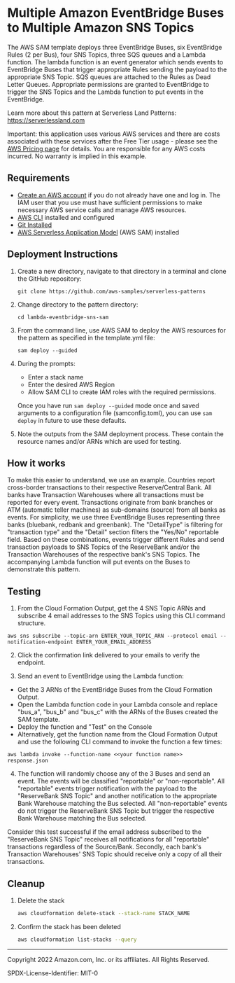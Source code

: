 # Multiple Amazon EventBridge Buses to Multiple Amazon SNS Topics

The AWS SAM template deploys three EventBridge Buses, six EventBridge Rules (2 per Bus), four SNS Topics, three SQS queues and a Lambda function.  The lambda function is an event generator which sends events to EventBridge Buses that trigger appropriate Rules sending the payload to the appropriate SNS Topic.  SQS queues are attached to the Rules as Dead Letter Queues. Appropriate permissions are granted to EventBridge to trigger the SNS Topics and the Lambda function to put events in the EventBridge.

Learn more about this pattern at Serverless Land Patterns: https://serverlessland.com

Important: this application uses various AWS services and there are costs associated with these services after the Free Tier usage - please see the [AWS Pricing page](https://aws.amazon.com/pricing/) for details. You are responsible for any AWS costs incurred. No warranty is implied in this example.

## Requirements

* [Create an AWS account](https://portal.aws.amazon.com/gp/aws/developer/registration/index.html) if you do not already have one and log in. The IAM user that you use must have sufficient permissions to make necessary AWS service calls and manage AWS resources.
* [AWS CLI](https://docs.aws.amazon.com/cli/latest/userguide/install-cliv2.html) installed and configured
* [Git Installed](https://git-scm.com/book/en/v2/Getting-Started-Installing-Git)
* [AWS Serverless Application Model](https://docs.aws.amazon.com/serverless-application-model/latest/developerguide/serverless-sam-cli-install.html) (AWS SAM) installed

## Deployment Instructions

1. Create a new directory, navigate to that directory in a terminal and clone the GitHub repository:
    ```
    git clone https://github.com/aws-samples/serverless-patterns
    ```
1. Change directory to the pattern directory:
    ```
    cd lambda-eventbridge-sns-sam
    ```
1. From the command line, use AWS SAM to deploy the AWS resources for the pattern as specified in the template.yml file:
    ```
    sam deploy --guided
    ```
1. During the prompts:
    * Enter a stack name
    * Enter the desired AWS Region
    * Allow SAM CLI to create IAM roles with the required permissions.

    Once you have run `sam deploy --guided` mode once and saved arguments to a configuration file (samconfig.toml), you can use `sam deploy` in future to use these defaults.

1. Note the outputs from the SAM deployment process. These contain the resource names and/or ARNs which are used for testing.

## How it works

To make this easier to understand, we use an example.  Countries report cross-border transactions to their respective Reserve/Central Bank.  All banks have Transaction Warehouses where all transactions must be reported for every event.  Transactions originate from bank branches or ATM (automatic teller machines) as sub-domains (source) from all banks as events.  For simplicity, we use three EventBridge Buses representing three banks (bluebank, redbank and greenbank).  The "DetailType" is filtering for "transaction type" and the "Detail" section filters the "Yes/No" reportable field.  Based on these combinations, events trigger different Rules and send transaction payloads to SNS Topics of the ReserveBank and/or the Transaction Warehouses of the respective bank's SNS Topics.  The accompanying Lambda function will put events on the Buses to demonstrate this pattern.

## Testing

1. From the Cloud Formation Output, get the 4 SNS Topic ARNs and 
subscribe 4 
email addresses to the SNS Topics using this CLI command 
structure.

`aws sns subscribe --topic-arn ENTER_YOUR_TOPIC_ARN --protocol email --notification-endpoint ENTER_YOUR_EMAIL_ADDRESS`

2. Click the confirmation link delivered to your emails to verify the endpoint.

3. Send an event to EventBridge using the Lambda function:
- Get the 3 ARNs of the EventBridge Buses from the Cloud 
Formation Output.
- Open the Lambda function code in your Lambda console and replace "bus_a", "bus_b" and "bus_c" with the ARNs of the Buses created the SAM template.
- Deploy the function and "Test" on the Console
- Alternatively, get the function name from the Cloud Formation Output and use the following CLI command to invoke the function a few times:

`aws lambda invoke --function-name <<your function name>> 
response.json`

4. The function will randomly choose any of the 3 Buses and send an event.  The events will be classified "reportable" or "non-reportable".  All "reportable" events trigger notification with the payload to the "ReserveBank SNS Topic" and another notification to the appropriate Bank Warehouse matching the Bus selected.  All "non-reportable" events do not trigger the ReserveBank SNS Topic but trigger the respective Bank Warehouse matching the Bus selected.

Consider this test successful if the email address subscribed to the "ReserveBank SNS Topic" receives all notifications for all "reportable" transactions regardless of the Source/Bank.  Secondly, each bank's Transaction Warehouses' SNS Topic should receive only a copy of all their transactions.

## Cleanup

1. Delete the stack
    ```bash
    aws cloudformation delete-stack --stack-name STACK_NAME
    ```
1. Confirm the stack has been deleted
    ```bash
    aws cloudformation list-stacks --query
    ```
----
Copyright 2022 Amazon.com, Inc. or its affiliates. All Rights Reserved.

SPDX-License-Identifier: MIT-0
